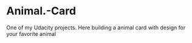 # Animal.-Card
One of my Udacity projects. Here building a animal card with design for your favorite animal
